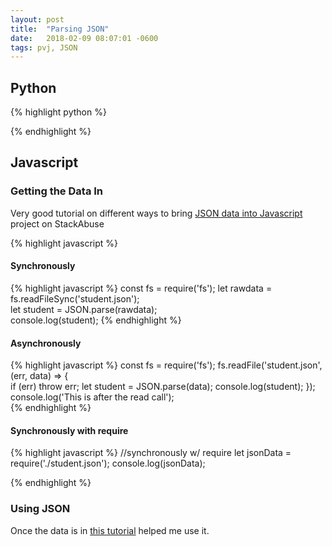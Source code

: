 ```yaml
---
layout: post
title:  "Parsing JSON"
date:   2018-02-09 08:07:01 -0600
tags: pvj, JSON
---
```



## Python

{% highlight python %}

{% endhighlight %}

## Javascript

### Getting the Data In
Very good tutorial on different ways to bring [JSON data into Javascript](http://stackabuse.com/reading-and-writing-json-files-with-node-js/) project on StackAbuse

{% highlight javascript %}
#### Synchronously
{% highlight javascript %}
const fs = require('fs');
let rawdata = fs.readFileSync('student.json');  
let student = JSON.parse(rawdata);  
console.log(student);
{% endhighlight %}

#### Asynchronously
{% highlight javascript %}
const fs = require('fs');
fs.readFile('student.json', (err, data) => {  
    if (err) throw err;
    let student = JSON.parse(data);
    console.log(student);
});
console.log('This is after the read call');  
{% endhighlight %}

#### Synchronously with require
{% highlight javascript %}
//synchronously w/ require
let jsonData = require('./student.json');
console.log(jsonData);  

{% endhighlight %}

### Using JSON

Once the data is in [this tutorial](https://www.codementor.io/codementorteam/how-to-use-json-files-in-node-js-85hndqt32) helped me use it.
